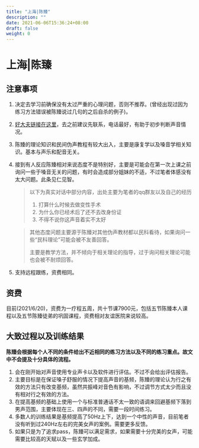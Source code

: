 ```yaml
---
title: "上海|陈臻"
description: ""
date: 2021-06-06T15:36:24+08:00
draft: false
weight: 0
---
```

# 上海|陈臻
## 注意事项
1. 决定去学习前确保没有太过严重的心理问题，否则不推荐。(曾经出现过因为练习方法错误被陈臻说过几句的之后自杀的例子)。
2. [好大夫链接在这里](https://www.haodf.com/doctor/6070455513.html)，去之前建议先联系，电话最好，有助于初步判断声音情况。
3. 陈臻的理论知识和民间伪声教程有较大出入，主要是康复学以及嗓音学相关知识。基本与声乐和配音无关。
4. 接到有人反应陈臻相对来说态度不是特别好，主要是可能会在第一次上课之前询问一些于嗓音无关的问题，有时会造成部分姐妹的不适，不过笔者体感没有太大问题。此条见仁见智。

    > 以下为真实对话中部分内容，出处主要为笔者的qq群友以及自己的经历
    > 
    > 1. 打算什么时候去做变性手术
    > 2. 为什么你已经术后了还不去改身份证
    > 3. 不得不说你这声音着实不太好
    
    > 其他态度问题主要源于陈臻对其他伪声教材都以民科看待，如果询问一些“民科理论”可能会被不友善回答。
    > 
    > 主要是教学方法，并不倾向于相关理论的指导，过于询问相关理论可能也会被不耐烦回答。
5. 支持远程跟练，资费相同。
## 资费
目前(2021/6/20)，资费为一疗程五周，共十节课7900元，包括五节陈臻本人课程以及五节陈臻徒弟的巩固课程，资费相对友谊医院来说较高。
## 大致过程以及训练结果
**陈臻会根据每个人不同的条件给出不近相同的练习方法以及不同的练习重点。故文中不会提及十分具体的流程。**
1. 会在刚开始对声音使用专业声卡以及软件进行评估。不过不会给出评估报告。
2. 主要目标是在保证嗓子舒服的情况下提高声音的基频，陈臻的理论认为行之有效的方法只有改变基频，虽然共振峰对音色有影响，不过调节方式太少而且没有相对行之有效的方法。
3. 在提高基频的基础上使用一个与标准普通话不太一致的语调来回避基频下落到男声范围，主要体现在三、四声的不同，需要一段时间练习。
4. 多数人的训练结果是基频提高了50Hz上下，达到一个中性的声音，目前笔者没有听到过240Hz左右的完美女声的案例。需要更多反馈。
5. 如果只是为了追求pass，陈臻可以满足需求，如果需要十分完美的女声，可能需要比较高的天赋以及一些玄学加成。
